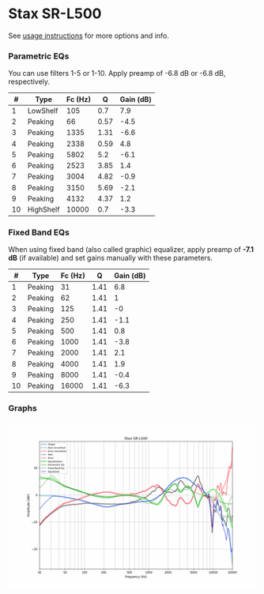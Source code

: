 # Stax SR-L500
See [usage instructions](https://github.com/jaakkopasanen/AutoEq#usage) for more options and info.

### Parametric EQs
You can use filters 1-5 or 1-10. Apply preamp of -6.8 dB or -6.8 dB, respectively.

|   # | Type      |   Fc (Hz) |    Q |   Gain (dB) |
|-----|-----------|-----------|------|-------------|
|   1 | LowShelf  |       105 | 0.7  |         7.9 |
|   2 | Peaking   |        66 | 0.57 |        -4.5 |
|   3 | Peaking   |      1335 | 1.31 |        -6.6 |
|   4 | Peaking   |      2338 | 0.59 |         4.8 |
|   5 | Peaking   |      5802 | 5.2  |        -6.1 |
|   6 | Peaking   |      2523 | 3.85 |         1.4 |
|   7 | Peaking   |      3004 | 4.82 |        -0.9 |
|   8 | Peaking   |      3150 | 5.69 |        -2.1 |
|   9 | Peaking   |      4132 | 4.37 |         1.2 |
|  10 | HighShelf |     10000 | 0.7  |        -3.3 |

### Fixed Band EQs
When using fixed band (also called graphic) equalizer, apply preamp of **-7.1 dB** (if available) and set gains manually with these parameters.

|   # | Type    |   Fc (Hz) |    Q |   Gain (dB) |
|-----|---------|-----------|------|-------------|
|   1 | Peaking |        31 | 1.41 |         6.8 |
|   2 | Peaking |        62 | 1.41 |         1   |
|   3 | Peaking |       125 | 1.41 |        -0   |
|   4 | Peaking |       250 | 1.41 |        -1.1 |
|   5 | Peaking |       500 | 1.41 |         0.8 |
|   6 | Peaking |      1000 | 1.41 |        -3.8 |
|   7 | Peaking |      2000 | 1.41 |         2.1 |
|   8 | Peaking |      4000 | 1.41 |         1.9 |
|   9 | Peaking |      8000 | 1.41 |        -0.4 |
|  10 | Peaking |     16000 | 1.41 |        -6.3 |

### Graphs
![](./Stax%20SR-L500.png)
